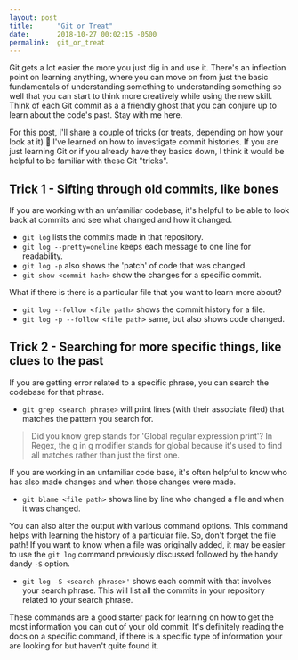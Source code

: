 ```yaml
---
layout: post
title:      "Git or Treat"
date:       2018-10-27 00:02:15 -0500
permalink:  git_or_treat
---
```


Git gets a lot easier the more you just dig in and use it. There's an inflection point on learning anything, where you can move on from just the basic fundamentals of understanding something to understanding something so well that you can start to think more creatively while using the new skill. Think of each Git commit as a a friendly ghost that you can conjure up to learn about the code's past. Stay with me here.

For this post, I'll share a couple of tricks (or treats, depending on how your look at it) 🎃 I've learned on how to investigate commit histories. If you are just learning Git or if you already have they basics down, I think it would be helpful to be familiar with these Git "tricks".

##  Trick 1 - Sifting through old commits, like bones

If you are working with an unfamiliar codebase, it's helpful to be able to look back at commits and see what changed and how it changed.

* `git log` lists the commits made in that repository.
* `git log --pretty=oneline` keeps each message to one line for readability.
* `git log -p` also shows the 'patch' of code that was changed.
* `git show <commit hash>` show the changes for a specific commit.

What if there is there is a particular file that you want to learn more about? 

* `git log --follow <file path>` shows the commit history for a file.
* `git log -p --follow <file path>` same, but also shows code changed.


## Trick 2 - Searching for more specific things, like clues to the past

If you are getting error related to a specific phrase, you can search the codebase for that phrase.

* `git grep <search phrase>` will print lines (with their associate filed) that matches the pattern you search for.

> Did you know grep stands for 'Global regular expression print'? In Regex, the g in g modifier stands for global because it's used to find all matches rather than just the first one.

If you are working in an unfamiliar code base, it's often helpful to know who has also made changes and when those changes were made. 

* `git blame <file path>` shows line by line who changed a file and when it was changed.

You can also alter the output with various command options. This command helps with learning the history of a particular file. So, don't forget the file path!  If you want to know when a file was originally added, it may be easier to use the `git log` command previously discussed followed by the handy dandy `-S` option.

* `git log -S <search phrase>'` shows each commit with that involves your search phrase. This will list all the commits in your repository related to your search phrase.


These commands are a good starter pack for learning on how to get the most information you can out of your old commit. It's definitely reading the docs on a specific command, if there is a specific type of information your are looking for but haven't quite found it.


